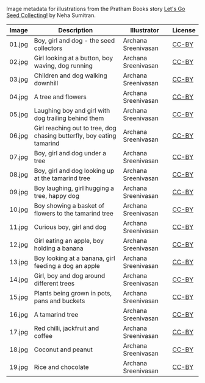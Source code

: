 Image metadata for illustrations from the Pratham Books story [Let's Go Seed Collecting!](https://storyweaver.org.in/stories/4407-let-s-go-seed-collecting) by Neha Sumitran.

Image | Description | Illustrator | License
----- | ----------- | ----------- | -------
01.jpg | Boy, girl and dog - the seed collectors  | Archana Sreenivasan | [CC-BY](https://creativecommons.org/licenses/by/4.0/)
02.jpg | Girl looking at a button, boy waving, dog running | Archana Sreenivasan | [CC-BY](https://creativecommons.org/licenses/by/4.0/)
03.jpg | Children and dog walking downhill  | Archana Sreenivasan | [CC-BY](https://creativecommons.org/licenses/by/4.0/)
04.jpg | A tree and flowers  | Archana Sreenivasan | [CC-BY](https://creativecommons.org/licenses/by/4.0/)
05.jpg | Laughing boy and girl with dog trailing behind them | Archana Sreenivasan | [CC-BY](https://creativecommons.org/licenses/by/4.0/)
06.jpg | Girl reaching out to tree, dog chasing butterfly, boy eating tamarind | Archana Sreenivasan | [CC-BY](https://creativecommons.org/licenses/by/4.0/)
07.jpg | Boy, girl and dog under a tree | Archana Sreenivasan | [CC-BY](https://creativecommons.org/licenses/by/4.0/)
08.jpg | Boy, girl and dog looking up at the tamarind tree | Archana Sreenivasan | [CC-BY](https://creativecommons.org/licenses/by/4.0/)
09.jpg | Boy laughing, girl hugging a tree, happy dog | Archana Sreenivasan | [CC-BY](https://creativecommons.org/licenses/by/4.0/)
10.jpg | Boy showing a basket of flowers to the tamarind tree  | Archana Sreenivasan | [CC-BY](https://creativecommons.org/licenses/by/4.0/)
11.jpg | Curious boy, girl and dog  | Archana Sreenivasan | [CC-BY](https://creativecommons.org/licenses/by/4.0/)
12.jpg | Girl eating an apple, boy holding a banana  | Archana Sreenivasan | [CC-BY](https://creativecommons.org/licenses/by/4.0/)
13.jpg | Boy looking at a banana, girl feeding a dog an apple | Archana Sreenivasan | [CC-BY](https://creativecommons.org/licenses/by/4.0/)
14.jpg | Girl, boy and dog around different trees | Archana Sreenivasan | [CC-BY](https://creativecommons.org/licenses/by/4.0/)
15.jpg | Plants being grown in pots, pans and buckets | Archana Sreenivasan | [CC-BY](https://creativecommons.org/licenses/by/4.0/)
16.jpg | A tamarind tree | Archana Sreenivasan | [CC-BY](https://creativecommons.org/licenses/by/4.0/)
17.jpg | Red chilli, jackfruit and coffee | Archana Sreenivasan | [CC-BY](https://creativecommons.org/licenses/by/4.0/)
18.jpg | Coconut and peanut  | Archana Sreenivasan | [CC-BY](https://creativecommons.org/licenses/by/4.0/)
19.jpg | Rice and chocolate  | Archana Sreenivasan | [CC-BY](https://creativecommons.org/licenses/by/4.0/)